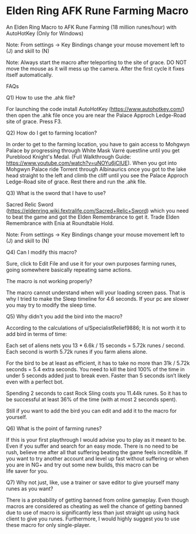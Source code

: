 # Elden Ring AFK Rune Farming Macro
 An Elden Ring Macro to AFK Rune Farming (18 million runes/hour) with AutoHotKey (Only for Windows)
 
 Note: From settings -> Key Bindings change your mouse movement left to (J) and skill to (N)
 
 Note: Always start the macro after teleporting to the site of grace. DO NOT move the mouse as it will mess up the camera. After the first cycle it fixes itself automatically.

FAQs

Q1) How to use the .ahk file?

For launching the code install AutoHotKey (https://www.autohotkey.com/)  then open the .ahk file once you are near the Palace Approch Ledge-Road site of grace. Press F3.

Q2) How do I get to farming location?

In order to get to the farming location, you have to gain access to Mohgwyn Palace by progressing through White Mask Varré questline until you get Pureblood Knight's Medal. (Full Walkthrough Guide: https://www.youtube.com/watch?v=uNOYu6jCIUE). When you got into Mohgwyn Palace ride Torrent through Albinaurics once you got to the lake head straight to the left and climb the cliff until you see the Palace Approch Ledge-Road site of grace. Rest there and run the .ahk file.

Q3) What is the sword that I have to use?

Sacred Relic Sword (https://eldenring.wiki.fextralife.com/Sacred+Relic+Sword) which you need to beat the game and got the Elden Remembrance to get it. Trade Elden Remembrance with Enia at Roundtable Hold.

Note: From settings -> Key Bindings change your mouse movement left to (J) and skill to (N)

Q4) Can I modify this macro?

Sure, click to Edit File and use it for your own purposes farming runes, going somewhere basically repeating same actions.

The macro is not working properly?

The macro cannot understand when will your loading screen pass. That is why I tried to make the Sleep timeline for 4.6 seconds. If your pc are slower you may try to modify the sleep time.

Q5) Why didn't you add the bird into the macro?

According to the calculations of u/SpecialistRelief9886; It is not worth it to add bird in  terms of time: 

Each set of aliens nets you 13 * 6.6k / 15 seconds = 5.72k runes / second. Each second is worth 5.72k runes if you farm aliens alone.

For the bird to be at least as efficient, it has to take no more than 31k / 5.72k seconds = 5.4 extra seconds. You need to kill the bird 100% of the time in under 5 seconds added just to break even. Faster than 5 seconds isn’t likely even with a perfect bot.

Spending 2 seconds to cast Rock Sling costs you 11.44k runes. So it has to be successful at least 36% of the time (with at most 2 seconds spent).

Still if you want to add the bird you can edit and add it to the macro for yourself.

Q6) What is the point of farming runes?

If this is your first playthrough I would advise you to play as it meant to be. Even if you suffer and search for an easy mode. There is no need to be rush, believe me after all that suffering beating the game feels incredible. If you want to try another account and level up fast without suffering or when you are in NG+ and try out some new builds, this macro can be life saver for you.

Q7) Why not just, like, use a trainer or save editor to give yourself many runes as you want?

There is a probability of getting banned from online gameplay. Even though macros are considered as cheating as well the chance of getting banned due to use of macro is significantly less than just straight up using hack client to give you runes. Furthermore, I would highly suggest you to use these macro for only single-player.
